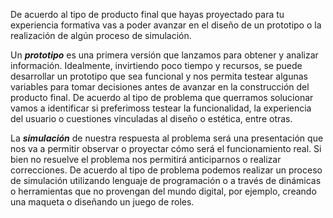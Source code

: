 De acuerdo al tipo de producto final que hayas proyectado para tu experiencia formativa vas a poder avanzar en el diseño de un prototipo o la realización de algún proceso de simulación.

Un **_prototipo_** es una primera versión que lanzamos para obtener y analizar información. Idealmente, invirtiendo poco tiempo y recursos, se puede desarrollar un prototipo que sea funcional y nos permita testear algunas variables para tomar decisiones antes de avanzar en la construcción del producto final. De acuerdo al tipo de problema que querramos solucionar vamos a identificar si preferimoss testear la funcionalidad, la experiencia del usuario o cuestiones vinculadas al diseño o estética, entre otras.  

La **_simulación_** de nuestra respuesta al problema será una presentación que nos va a permitir observar o proyectar cómo será el funcionamiento real. Si bien no resuelve el problema nos permitirá anticiparnos o realizar correcciones. De acuerdo al tipo de problema podemos realizar un proceso de simulación utilizando lenguaje de programación o a través de dinámicas o herramientas que no provengan del mundo digital, por ejemplo, creando una maqueta o diseñando un juego de roles.   
